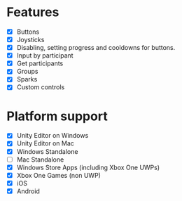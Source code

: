 # Features
- [X] Buttons
- [X] Joysticks
- [X] Disabling, setting progress and cooldowns for buttons.
- [X] Input by participant
- [X] Get participants
- [X] Groups
- [X] Sparks
- [X] Custom controls

# Platform support
- [X] Unity Editor on Windows
- [X] Unity Editor on Mac
- [X] Windows Standalone
- [ ] Mac Standalone
- [X] Windows Store Apps (including Xbox One UWPs)
- [X] Xbox One Games (non UWP)
- [X] iOS
- [X] Android
